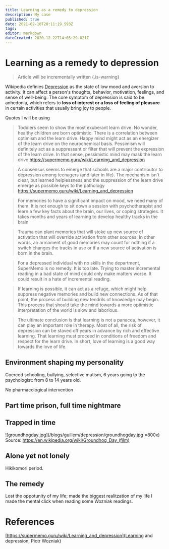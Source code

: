 ```yaml
---
title: Learning as a remedy to depression
description: My case
published: true
date: 2021-02-10T20:11:19.593Z
tags: 
editor: markdown
dateCreated: 2020-12-22T14:05:29.821Z
---
```


# Learning as a remedy to depression
> Article will be incrementally written
{.is-warning}


Wikipedia definies [Depression](https://en.wikipedia.org/wiki/Depression_(mood)) as the state of low mood and aversion to activity. It can affect a person's thoughts, behavior, motivation, feelings, and sense of well-being. The core symptom of depression is said to be anhedonia, which refers to **loss of interest or a loss of feeling of pleasure** in certain activities that usually bring joy to people.

Quotes I will be using
> Toddlers seem to show the most exuberant learn drive. No wonder, healthy children are born optimistic. There is a correlation between optimism and the learn drive. Happy mind might act as an energizer of the learn drive on the neurochemical basis. Pessimism will definitely act as a suppressant or filter that will prevent the expression of the learn drive. In that sense, pessimistic mind may mask the learn drive
https://supermemo.guru/wiki/Learning_and_depression

> A consensus seems to emerge that schools are a major contributor to depression among teenagers (and later in life). The mechanism isn't clear, but learned helplessness and the suppression of the learn drive emerge as possible keys to the pathology
https://supermemo.guru/wiki/Learning_and_depression

> For memories to have a significant impact on mood, we need many of them. It is not enough to sit down a session with psychotherapist and learn a few key facts about the brain, our lives, or coping strategies. It takes months and years of learning to develop healthy tracks in the brain

>  Trauma can plant memories that will stoke up new source of activation that will override activation from other sources. In other words, an armament of good memories may count for nothing if a switch changes the tracks in use or if a new source of activation is born in the brain.

> For a depressed individual with no skills in the department, SuperMemo is no remedy. It is too late. Trying to master incremental reading in a bad state of mind could only make matters worse. It could result in a hate of incremental reading. 


> If learning is possible, it can act as a refuge, which might help suppress negative memories and build new connections. As of that point, the process of building new tendrils of knowledge may begin. This process that should take the mind towards a more optimistic interpretation of the world is slow and laborious.

> The ultimate conclusion is that learning is not a panacea, however, it can play an important role in therapy. Most of all, the risk of depression can be staved off years in advance by rich and effective learning. That learning must proceed in conditions of freedom and respect for the learn drive. In short, love of learning is a good way towards the love of life.


## Environment shaping my personality 
Coerced schooling, bullying, selective mutism, 6 years going to the psychologist: from 8 to 14 years old.

No pharmacological intervention
  
## Part time prison, full time nightmare
  
## Trapped in time


![groundhogday.jpg](/blogs/guillem/depression/groundhogday.jpg =800x)
Source: https://en.wikipedia.org/wiki/Groundhog_Day_(film)
  
  
  
## Alone yet not lonely
Hikikomori period.

## The remedy
Lost the oppotunity of my life; made the biggest realitzation of my life
I made the mental click when reading some Wozniak readings.


# References
[https://supermemo.guru/wiki/Learning_and_depression](Learning and depression, Piotr Wozniak)